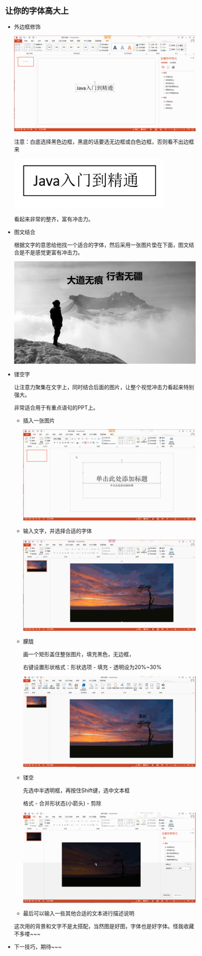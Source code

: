 ## 让你的字体高大上

- 外边框修饰

  ![外边框修饰](https://raw.githubusercontent.com/huxiaoning/img/master/20201012235815.gif)

  注意：白底选择黑色边框，黑底的话要选无边框或白色边框，否则看不出边框来

  ![image-20201013000019011](https://raw.githubusercontent.com/huxiaoning/img/master/20201013000020.png)

  看起来非常的整齐，富有冲击力。

- 图文结合

  根据文字的意思给他找一个适合的字体，然后采用一张图片垫在下面，图文结合是不是感觉更富有冲击力。
  
  ![image-20201013232406947](https://raw.githubusercontent.com/huxiaoning/img/master/20201013232409.png)
  
- 镂空字

  让注意力聚集在文字上，同时结合后面的图片，让整个视觉冲击力看起来特别强大。

  非常适合用于有重点语句的PPT上。

  - 插入一张图片

    ![镂空字](https://raw.githubusercontent.com/huxiaoning/img/master/20201013234915.gif)

  - 输入文字，并选择合适的字体
  
    ![镂空字](https://raw.githubusercontent.com/huxiaoning/img/master/20201013235140.gif)
  
  - 朦胧
  
    画一个矩形盖住整张图片，填充黑色，无边框，
  
    右键设置形状格式：形状选项 - 填充 - 透明设为20%~30%
  
    ![镂空字](https://raw.githubusercontent.com/huxiaoning/img/master/20201013235822.gif)
  
  - 镂空
  
    先选中半透明框，再按住Shift键，选中文本框
  
    格式 - 合并形状态(小箭头) - 剪除
  
    ![镂空字](https://raw.githubusercontent.com/huxiaoning/img/master/20201014000322.gif)
    
  - 最后可以输入一些其他合适的文本进行描述说明
  
  这次用的背景和文字不是太搭配，当然图是好图，字体也是好字体。怪我收藏不多喽~~~
  
- 下一技巧，期待~~~